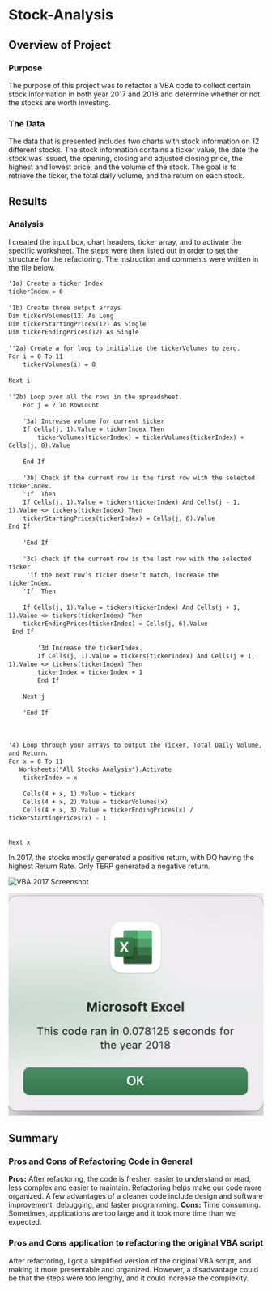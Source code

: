 # Stock-Analysis

## Overview of Project
### Purpose
The purpose of this project was to refactor a VBA code to collect certain stock information in both year 2017 and 2018 and determine whether or not the stocks are worth investing.

### The Data
The data that is presented includes two charts with stock information on 12 different stocks. The stock information contains a ticker value, the date the stock was issued, the opening, closing and adjusted closing price, the highest and lowest price, and the volume of the stock. The goal is to retrieve the ticker, the total daily volume, and the return on each stock.

## Results
### Analysis
I created the input box, chart headers, ticker array, and to activate the specific worksheet. The steps were then listed out in order to set the structure for the refactoring. The instruction and comments were written in the file below. 

    '1a) Create a ticker Index
    tickerIndex = 0

    '1b) Create three output arrays
    Dim tickerVolumes(12) As Long
    Dim tickerStartingPrices(12) As Single
    Dim tickerEndingPrices(12) As Single
    
    ''2a) Create a for loop to initialize the tickerVolumes to zero.
    For i = 0 To 11
        tickerVolumes(i) = 0
        
    Next i
        
    ''2b) Loop over all the rows in the spreadsheet.
        For j = 2 To RowCount
    
        '3a) Increase volume for current ticker
        If Cells(j, 1).Value = tickerIndex Then
            tickerVolumes(tickerIndex) = tickerVolumes(tickerIndex) + Cells(j, 8).Value
            
        End If
        
        '3b) Check if the current row is the first row with the selected tickerIndex.
        'If  Then
        If Cells(j, 1).Value = tickers(tickerIndex) And Cells(j - 1, 1).Value <> tickers(tickerIndex) Then
        tickerStartingPrices(tickerIndex) = Cells(j, 6).Value
    End If
            
        'End If
        
        '3c) check if the current row is the last row with the selected ticker
         'If the next row’s ticker doesn’t match, increase the tickerIndex.
        'If  Then
        
        If Cells(j, 1).Value = tickers(tickerIndex) And Cells(j + 1, 1).Value <> tickers(tickerIndex) Then
        tickerEndingPrices(tickerIndex) = Cells(j, 6).Value
     End If

            '3d Increase the tickerIndex.
            If Cells(j, 1).Value = tickers(tickerIndex) And Cells(j + 1, 1).Value <> tickers(tickerIndex) Then
            tickerIndex = tickerIndex + 1
            End If
         
        Next j
            
        'End If
    
    
    
    '4) Loop through your arrays to output the Ticker, Total Daily Volume, and Return.
    For x = 0 To 11
       Worksheets("All Stocks Analysis").Activate
        tickerIndex = x
        
        Cells(4 + x, 1).Value = tickers
        Cells(4 + x, 2).Value = tickerVolumes(x)
        Cells(4 + x, 3).Value = tickerEndingPrices(x) / tickerStartingPrices(x) - 1
     
        
    Next x

In 2017, the stocks mostly generated a positive return, with DQ having the highest Return Rate. Only TERP generated a negative return.

![VBA 2017 Screenshot]((https://github.com/tiffanylin706/stock-analysis/blob/a9f533ecb04ec8de97ffdd3353c368de1a1978c4/Resources/VBA_Challenge_2017.png))

![VBA 2018 Screenshot](https://github.com/tiffanylin706/stock-analysis/blob/a9f533ecb04ec8de97ffdd3353c368de1a1978c4/Resources/VBA_Challenge_2018.png)

## Summary
### Pros and Cons of Refactoring Code in General
**Pros:** After refactoring, the code is fresher, easier to understand or read, less complex and easier to maintain. Refactoring helps make our code more organized. A few advantages of a cleaner code include design and software improvement, debugging, and faster programming. 
**Cons:** Time consuming. Sometimes, applications are too large and it took more time than we expected. 

### Pros and Cons application to refactoring the original VBA script
 After refactoring, I got a simplified version of the original VBA script, and making it more presentable and organized.
 However, a disadvantage could be that the steps were too lengthy, and it could increase the complexity.
